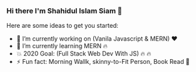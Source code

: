 ### Hi there I'm Shahidul Islam Siam 👋


Here are some ideas to get you started:

- 🔭 I’m currently working on (Vanila Javascript & MERN) :heart:
- 🌱 I’m currently learning MERN :fire:
- :boom: 2020 Goal: (Full Stack Web Dev With JS) :fire: :fire:
- ⚡ Fun fact: Morning Wallk, skinny-to-Fit Person, Book Read :punch: 
